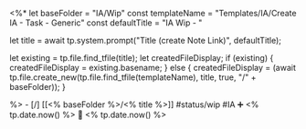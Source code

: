 <%*
let baseFolder = "IA/Wip"
const templateName = "Templates/IA/Create IA - Task - Generic"
const defaultTitle = "IA Wip - "

let title = await tp.system.prompt("Title (create Note Link)", defaultTitle);

let existing = tp.file.find_tfile(title);
let createdFileDisplay;
if (existing) {
  createdFileDisplay = existing.basename;
} else {
  createdFileDisplay = (await tp.file.create_new(tp.file.find_tfile(templateName), title, true, "/" + baseFolder));
}

%>   - [/] [[<% baseFolder %>/<% title %>]]  #status/wip #IA   ➕ <% tp.date.now() %> 🛫 <% tp.date.now() %>